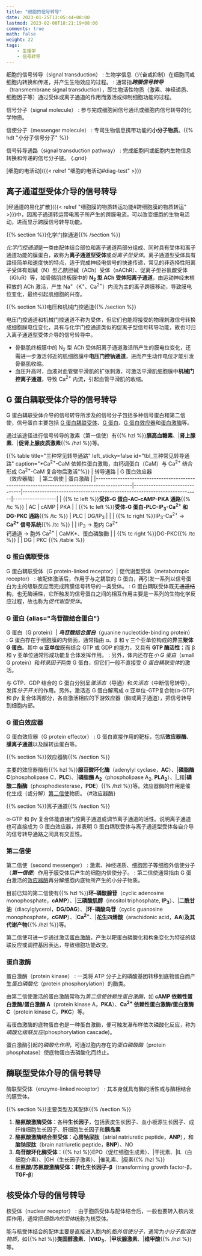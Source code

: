 ```yaml
---
title: "细胞的信号转导"
date: 2023-01-25T13:05:44+08:00
lastmod: 2023-02-08T18:21:19+08:00
comments: true
math: false
weight: 22
tags:
    - 生理学
    - 信号转导
---
```


细胞的信号转导（signal transduction）
: 生物学信息（兴奋或抑制）在细胞间或细胞内转换和传递，并产生生物效应的过程。
: 通常指***跨膜信号转导***（transmembrane signal transduction），即生物活性物质（激素、神经递质、细胞因子等）通过受体或离子通道的作用而激活或抑制细胞功能的过程。

<!--separator-->

信号分子（signal molecule）
: 参与完成细胞间信号通讯或细胞内信号转导的化学物质。

信使分子（messenger molecule）
: 专司生物信息携带功能的**小分子物质**。{{% hdt "小分子信号分子" %}}

信号转导通路（signal transduction pathway）
: 完成细胞间或细胞内生物信息转换和传递的信号分子链。
{.grid}

[细胞的电活动]({{< relref "细胞的电活动#diag-test" >}})

<!--more-->

## 离子通道型受体介导的信号转导

[经通道的易化扩散]({{< relref "细胞膜的物质转运功能#跨细胞膜的物质转运" >}})中，因离子通道转运带电离子所产生的跨膜电流，可以改变细胞的生物电活动，进而显示跨膜信号转导功能。

{{% section %}}化学门控通道{{% /section %}}

*化学门控通道*是一类由配体结合部位和离子通道两部分组成、同时具有受体和离子通道功能的膜蛋白，故称为**离子通道型受体**或*促离子型受体*。离子通道型受体具有路径简单和速度快的特点，适于完成神经电信号的快速传递，常见的非选择性阳离子受体有烟碱（N）型乙酰胆碱（ACh）受体（nAChR）、促离子型谷氨酸受体（iGluR）等，如骨骼肌终板膜中的 **N<sub>2</sub> 型 ACh 受体阳离子通道**，由运动神经末梢释放的 ACh 激活，产生 Na<sup>+</sup>（K<sup>+</sup>、Ca<sup>2+</sup>）内流为主的离子跨膜移动，导致膜电位变化，最终引起肌细胞的兴奋。

{{% section %}}电压和机械门控通道{{% /section %}}

电压门控通道和机械门控通道不称为受体，但它们也能将接受的物理刺激信号转换成细胞膜电位变化，具有与化学门控通道类似的促离子型信号转导功能，故也可归入离子通道型受体介导的信号转导中。

- 骨骼肌终板膜中的 N<sub>2</sub> 型 ACh 受体阳离子通道激活所产生的膜电位变化，还需进一步激活邻近的肌细胞膜中**电压门控钠通道**，进而产生动作电位才能引发骨骼肌收缩。
- 血压升高时，血液对血管壁平滑肌的扩张刺激，可激活平滑肌细胞膜中**机械门控离子通道**，导致 Ca<sup>2+</sup> 内流，引起血管平滑肌的收缩。

## G 蛋白耦联受体介导的信号转导

G 蛋白耦联受体介导的信号转导所涉及的信号分子包括多种信号蛋白和第二信使，信号蛋白主要包括 [G 蛋白耦联受体](#g-蛋白耦联受体)、[G 蛋白](#g-蛋白)、[G 蛋白效应器](#g-蛋白效应器)和[蛋白激酶](#蛋白激酶)等。

通过该途径进行信号转导的激素（第一信使）有{{% hzl %}}**胰高血糖素**、|**肾上腺素**、|**促肾上腺皮质激素**{{% /hzl %}}等。

{{% table title="三种常见转导通路" left_sticky=false id="tbl_三种常见转导通路"
    caption="\*Ca<sup>2+</sup>-CaM 依赖性蛋白激酶，由钙调蛋白（CaM）与 Ca<sup>2+</sup> 结合形成 Ca<sup>2+</sup>-CaM 复合物后激活"%}}
| 转导通路                                                                                    | G 蛋白效应器<br/>（效应器酶） | 第二信使                                                                | 蛋白激酶         |
|---------------------------------------------------------------------------------------------|-------------------------------|-------------------------------------------------------------------------|------------------|
| {{% tc left %}}**受体-G 蛋白-AC-cAMP-PKA 通路**{{% /tc %}}                                  | AC                            | cAMP                                                                    | PKA              |
| {{% tc left %}}**受体-G 蛋白-PLC-IP<sub>3</sub>-Ca<sup>2+</sup> 和 DG-PKC 通路**{{% /tc %}} | PLC                           | DG/IP<sub>3</sub>                                                       |                  |
| {{% tc right %}}IP<sub>3</sub>-Ca<sup>2+</sup> → **Ca<sup>2+</sup> 信号系统**{{% /tc %}}    |                               | IP<sub>3</sub> → 胞内 Ca<sup>2+</sup><br/>钙通道 → 胞外 Ca<sup>2+</sup> | CaMK\*、蛋白磷酸酶 |
| {{% tc right %}}DG-PKC{{% /tc %}}                                                           |                               | DG                                                                      | PKC
{{% /table %}}

### G 蛋白偶联受体

G 蛋白耦联受体（G protein-linked receptor）| 促代谢型受体（metabotropic receptor）
: 被配体激活后，作用于与之耦联的 G 蛋白，再引发一系列以信号蛋白为主的级联反应而完成跨膜信号转导的一类受体。
: G 蛋白耦联受体既无~~通道结构~~，也无~~酶活性~~，它所触发的信号蛋白之间的相互作用主要是一系列的生物化学反应过程，故也称为*促代谢型受体*。

### G 蛋白 {alias="鸟苷酸结合蛋白"}

G 蛋白（G protein）| ***鸟苷酸结合蛋白***（guanine nucleotide-binding protein）
: G 蛋白存在于细胞膜的内侧面，通常指由 α、β 和 γ 三个亚单位构成的**异三聚体 G 蛋白**。其中 **α 亚单位**既有结合 GTP 或 GDP 的能力，又具有 **GTP 酶活性**；而 β 和 γ 亚单位通常形成功能复合体发挥作用。
: 另外，体内还存在*小 G 蛋白*（small G protein）和*转录因子*两类 G 蛋白，但它们一般不直接受 *G 蛋白耦联受体*的激活。

与 GTP、GDP 结合的 G 蛋白分别呈*激活态*（导通）和*失活态*（中断信号转导），发挥*分子开关*的作用。另外，激活态 G 蛋白解离成 α 亚单位-GTP复合物(α-GTP)和 βγ 复合体两部分，各自激活相应的下游效应器（酶或离子通道），把信号转导到细胞内部。

### G 蛋白效应器

G 蛋白效应器（G protein effector）
: G 蛋白直接作用的靶标，包括**效应器酶**、**膜离子通道**以及膜转运蛋白等。

{{% section %}}效应器酶{{% /section %}}

主要的效应器酶有{{% hzl %}}**腺苷酸环化酶**（adenylyl cyclase，**AC**）、|**磷脂酶 C**(phospholipase C，**PLC**)、|**磷脂酶 A<sub>2</sub>**（phospholipase A<sub>2</sub>, **PLA<sub>2</sub>**）、|_和|**磷酸二酯酶**（phosphodiesterase，**PDE**）{{% /hzl %}}等。效应器酶的作用是催化生成（或分解）[第二信使](#第二信使)物质。
{#效应器酶}

{{% section %}}离子通道{{% /section %}}

α-GTP 和 βγ 复合体能直接门控离子通道或调节离子通道的活性。说明离子通道也可直接成为 G 蛋白效应器，并表明 G 蛋白耦联受体与离子通道型受体各自介导的信号转导通路之间具有交互性。

### 第二信使

第二信使（second messenger）
: 激素、神经递质、细胞因子等细胞外信使分子（***第一信使***）作用于膜受体后产生的细胞内信使分子。
: 第二信使通常指由 G 蛋白激活的[效应器酶](#效应器酶)再分解细胞内底物所产生的小分子物质。

目前已知的第二信使有{{% hzl %}}**环-磷酸腺苷**（cyclic adenosine monophosphate，**cAMP**）、|**三磷酸肌醇**（inositol triphosphate, **IP<sub>3</sub>**）、|**二酰甘油**（diacylglycerol，**DG/DAG**）、|**环-磷酸鸟苷**（cyclic guanosine monophosphate，**cGMP**）、|**Ca<sup>2+</sup>**、|**花生四烯酸**（arachidonic acid，**AA**)**及其代谢产物**{{% /hzl %}}等。

第二信使可进一步通过激活[蛋白激酶](#蛋白激酶)，产生以靶蛋白磷酸化和构象变化为特征的级联反应或调控基因表达，导致细胞功能改变。

### 蛋白激酶

蛋白激酶（protein kinase）
: 一类将 ATP 分子上的磷酸基团转移到底物蛋白而产生*蛋白磷酸化*（protein phosphorylation）的酶类。

由第二信使激活的蛋白激酶常称为*第二信使依赖性蛋白激酶*，如 **cAMP 依赖性蛋白激酶/蛋白激酶 A**（protein kinase A，**PKA**）、**Ca<sup>2+</sup> 依赖性蛋白激酶/蛋白激酶 C**（protein kinase C，**PKC**）等。

若蛋白激酶的底物蛋白也是一种蛋白激酶，便可触发瀑布样依次磷酸化反应，称为*磷酸化级联反应*(phosphorylation cascade)。

蛋白激酶引起的*磷酸化作用*，可通过胞内存在的*蛋白磷酸酶*（protein phosphatase）使底物蛋白去磷酸化而终止。

## 酶联型受体介导的信号转导

酶联型受体（enzyme-linked receptor）
: 其本身就具有酶的活性或与酶相结合的膜受体。

{{% section %}}主要类型及其配体{{% /section %}}

1. **酪氨酸激酶受体**：各种**生长因子**，包括表皮生长因子、血小板源生长因子、成纤维细胞生长因子、肝细胞生长因子和**胰岛素**
2. **酪氨酸激酶结合型受体**：**心房钠尿肽**（atrial natriuretic peptide，**ANP**），和**脑钠尿肽**（brain natriuretic peptide，**BNP**）、NO
3. **鸟苷酸环化酶受体**：{{% hzl %}}EPO（促红细胞生成素）、|干扰素、|IL（白细胞介素）、|GH（生长~~因子~~激素）、|催乳素、|瘦素{{% /hzl %}}
4. **丝氨酸/苏氨酸激酶受体**：**转化生长因子-β**（transforming growth factor-β，**TGF-β**）

## 核受体介导的信号转导

核受体（nuclear receptor）
: 由于胞质受体与配体结合后，一般也要转入核内发挥作用，通常把*细胞内的受体*统称为核受体。

能与核受体结合的配体主要是直接进入胞内的*胞外信使分子*，通常为*小分子脂溶性物质*，如{{% hzl %}}**类固醇激素**、|**VitD<sub>3</sub>**、|**甲状腺激素**、|**维甲酸**{{% /hzl %}}等。
